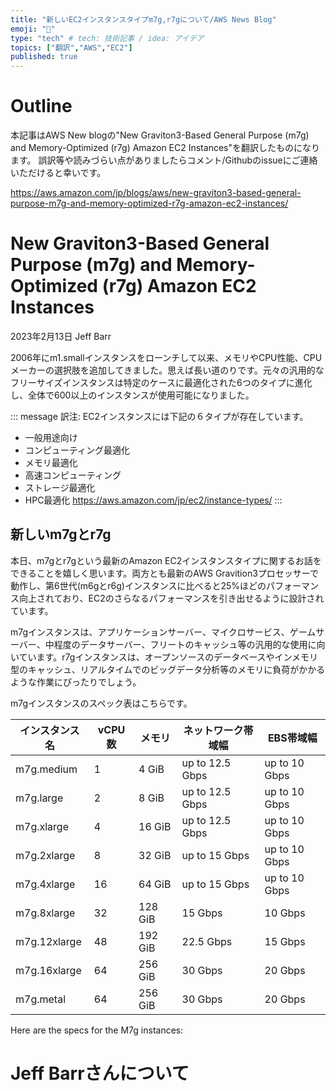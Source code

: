 ```yaml
---
title: "新しいEC2インスタンスタイプm7g,r7gについて/AWS News Blog"
emoji: "🥸"
type: "tech" # tech: 技術記事 / idea: アイデア
topics: ["翻訳","AWS","EC2"]
published: true
---
```


# Outline
本記事はAWS New blogの"New Graviton3-Based General Purpose (m7g) and Memory-Optimized (r7g) Amazon EC2 Instances"を翻訳したものになります。
誤訳等や読みづらい点がありましたらコメント/Githubのissueにご連絡いただけると幸いです。

https://aws.amazon.com/jp/blogs/aws/new-graviton3-based-general-purpose-m7g-and-memory-optimized-r7g-amazon-ec2-instances/

# New Graviton3-Based General Purpose (m7g) and Memory-Optimized (r7g) Amazon EC2 Instances
<!-- リンク追加,スライド翻訳版作成 -->
2023年2月13日 Jeff Barr

2006年にm1.smallインスタンスをローンチして以来、メモリやCPU性能、CPUメーカーの選択肢を追加してきました。思えば長い道のりです。元々の汎用的なフリーサイズインスタンスは特定のケースに最適化された6つのタイプに進化し、全体で600以上のインスタンスが使用可能になりました。

::: message
訳注: EC2インスタンスには下記の６タイプが存在しています。
- 一般用途向け　
- コンピューティング最適化
- メモリ最適化
- 高速コンピューティング
- ストレージ最適化
- HPC最適化
https://aws.amazon.com/jp/ec2/instance-types/
:::

## 新しいm7gとr7g
本日、m7gとr7gという最新のAmazon EC2インスタンスタイプに関するお話をできることを嬉しく思います。両方とも最新のAWS Gravition3プロセッサーで動作し、第6世代(m6gとr6g)インスタンスに比べると25%ほどのパフォーマンス向上されており、EC2のさらなるパフォーマンスを引き出せるように設計されています。

m7gインスタンスは、アプリケーションサーバー、マイクロサービス、ゲームサーバー、中程度のデータサーバー、フリートのキャッシュ等の汎用的な使用に向いています。r7gインスタンスは、オープンソースのデータベースやインメモリ型のキャッシュ、リアルタイムでのビッグデータ分析等のメモリに負荷がかかるような作業にぴったりでしょう。

m7gインスタンスのスペック表はこちらです。

| インスタンス名 | vCPU数 | メモリ | ネットワーク帯域幅 | EBS帯域幅 |
| ---- | ---- | ---- | ---- | ---- |
| m7g.medium | 1 | 4 GiB | up to 12.5 Gbps | up to 10 Gbps |
| m7g.large	| 2 | 8 GiB | up to 12.5 Gbps | up to 10 Gbps |
| m7g.xlarge | 4 | 16 GiB | up to 12.5 Gbps | up to 10 Gbps |
| m7g.2xlarge |	8 |	32 GiB | up to 15 Gbps | up to 10 Gbps |
| m7g.4xlarge |	16 | 64 GiB | up to 15 Gbps | up to 10 Gbps |
| m7g.8xlarge |	32 | 128 GiB | 15 Gbps | 10 Gbps |
| m7g.12xlarge | 48 | 192 GiB |	22.5 Gbps |	15 Gbps |
| m7g.16xlarge | 64 | 256 GiB |	30 Gbps | 20 Gbps |
| m7g.metal | 64 | 256 GiB | 30 Gbps | 20 Gbps |


Here are the specs for the M7g instances:

# Jeff Barrさんについて
